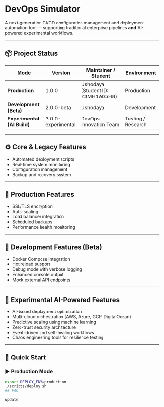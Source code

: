 # DevOps Simulator

A next-generation CI/CD configuration management and deployment automation tool — supporting traditional enterprise pipelines **and** AI-powered experimental workflows.

---

## 📦 Project Status
| Mode | Version | Maintainer / Student | Environment |
|------|----------|----------------------|--------------|
| **Production** | 1.0.0 | Ushodaya (Student ID: 23MH1A05H8) | Production |
| **Development (Beta)** | 2.0.0-beta | Ushodaya | Development |
| **Experimental (AI Build)** | 3.0.0-experimental | DevOps Innovation Team | Testing / Research |

---

## ⚙️ Core & Legacy Features
- Automated deployment scripts  
- Real-time system monitoring  
- Configuration management  
- Backup and recovery system  

---

## 🚀 Production Features
- SSL/TLS encryption  
- Auto-scaling  
- Load balancer integration  
- Scheduled backups  
- Performance health monitoring  

---

## 🧩 Development Features (Beta)
- Docker Compose integration  
- Hot reload support  
- Debug mode with verbose logging  
- Enhanced console output  
- Mock external API endpoints  

---

## 🤖 Experimental AI-Powered Features
- AI-based deployment optimization  
- Multi-cloud orchestration (AWS, Azure, GCP, DigitalOcean)  
- Predictive scaling using machine learning  
- Zero-trust security architecture  
- Event-driven and self-healing workflows  
- Chaos engineering tools for resilience testing  

---

## 🏁 Quick Start

### ▶️ Production Mode
```bash
export DEPLOY_ENV=production
./scripts/deploy.sh
# #   F A Q  
 u p d a t e  
 